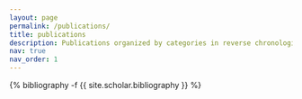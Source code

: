 ```yaml
---
layout: page
permalink: /publications/
title: publications
description: Publications organized by categories in reverse chronological order, automatically generated using Jekyll-Scholar.
nav: true
nav_order: 1
---
```

<!-- _pages/publications.md -->
<div class="publications">

{% bibliography -f {{ site.scholar.bibliography }} %}

</div>
